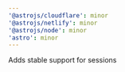 ```yaml
---
'@astrojs/cloudflare': minor
'@astrojs/netlify': minor
'@astrojs/node': minor
'astro': minor
---
```


Adds stable support for sessions
